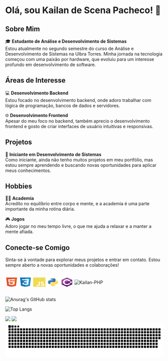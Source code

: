 # Olá, sou Kailan de Scena Pacheco! 👋

## Sobre Mim

🎓 **Estudante de Análise e Desenvolvimento de Sistemas**  
Estou atualmente no segundo semestre do curso de Análise e Desenvolvimento de Sistemas na Ulbra Torres. Minha jornada na tecnologia começou com uma paixão por hardware, que evoluiu para um interesse profundo em desenvolvimento de software.

## Áreas de Interesse

💻 **Desenvolvimento Backend**  
Estou focado no desenvolvimento backend, onde adoro trabalhar com lógica de programação, bancos de dados e servidores. 

🌐 **Desenvolvimento Frontend**  
Apesar do meu foco no backend, também aprecio o desenvolvimento frontend e gosto de criar interfaces de usuário intuitivas e responsivas.

## Projetos

🔰 **Iniciante em Desenvolvimento de Sistemas**  
Como iniciante, ainda não tenho muitos projetos em meu portfólio, mas estou sempre aprendendo e buscando novas oportunidades para aplicar meus conhecimentos.

## Hobbies

🏋️‍♂️ **Academia**  
Acredito no equilíbrio entre corpo e mente, e a academia é uma parte importante da minha rotina diária.

🎮 **Jogos**  
Adoro jogar no meu tempo livre, o que me ajuda a relaxar e a manter a mente afiada.

## Conecte-se Comigo

Sinta-se à vontade para explorar meus projetos e entrar em contato. Estou sempre aberto a novas oportunidades e colaborações!



<div style="display: inline_block"><br>
  <img align="center" alt="Kailan-HTML" height="30" width="40" src="https://raw.githubusercontent.com/devicons/devicon/master/icons/html5/html5-original.svg">
<img align="center" alt="Kailan-CSS" height="30" width="40" src="https://raw.githubusercontent.com/devicons/devicon/master/icons/css3/css3-original.svg">
  <img align="center" alt="Kailan-Js" height="30" width="40" src="https://raw.githubusercontent.com/devicons/devicon/master/icons/javascript/javascript-plain.svg">
  <img align="center" alt="Kailan-Python" height="30" width="40" src="https://raw.githubusercontent.com/devicons/devicon/master/icons/python/python-original.svg">
  <img align="center" alt="Kailan-Csharp" height="30" width="40" src="https://raw.githubusercontent.com/devicons/devicon/master/icons/csharp/csharp-original.svg">
  <img align="center" alt="Kailan-PHP" height="30" width="40" src="https://cdn.jsdelivr.net/gh/devicons/devicon@latest/icons/php/php-original.svg">
</div>

<br>

![Anurag's GitHub stats](https://github-readme-stats.vercel.app/api?username=DevKailan&theme=dark&show_icons=true)
   
![Top Langs](https://github-readme-stats.vercel.app/api/top-langs/?username=DevKailan&layout=compact&theme=dark&show)
  
 
<div> 
  <a href="https://www.linkedin.com/in/kailan-de-scena-pacheco-442612251/" target="_blank"><img src="https://img.shields.io/badge/-LinkedIn-%230077B5?style=for-the-badge&logo=linkedin&logoColor=white" target="_blank"></a> 
  <a href = "mailto:kailanscea@gmail.com"><img src="https://img.shields.io/badge/-Gmail-%23333?style=for-the-badge&logo=gmail&logoColor=white" target="_blank"></a>
</div>

<picture align="center">
  <source media="(prefers-color-scheme: dark)" srcset="https://raw.githubusercontent.com/Devkailan/Devkailan/output/github-contribution-grid-snake-dark.svg">
  <source media="(prefers-color-scheme: light)" srcset="https://raw.githubusercontent.com/Devkailan/Devkailan/output/github-contribution-grid-snake-dark.svg">
  <img align="center" alt="github contribution grid snake animation" src="https://raw.githubusercontent.com/Devkailan/Devkailan/output/github-contribution-grid-snake.svg">
</picture>
